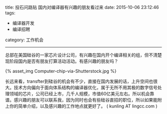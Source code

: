title: 投石问路贴 国内对编译器有兴趣的朋友看过来
date: 2015-10-06 23:12:46
tags:
  - 编译器开发
  - 编译招聘

category: 工作机会

---

总部在美国硅谷的一家芯片设计公司，有兴趣在国内开个编译相关的组，但不清楚现阶段国内是否有朋友打算活动活动。有感兴趣的朋友吗？

{% asset_img Computer-chip-via-Shutterstock.jpg %}

长远来看，transfter到硅谷的机会有不少，直接在国内发展的话，上升空间也很大。技术方向偏向于面向体系结构的编译器优化，属于无所不用其极的数字信号处理领域的芯片，公司已经上市，几千人规模，市值60亿美元左右。所以机会靠谱。感兴趣的朋友可以联系我，因为同时也会有些硅谷直招的职位，所以如果能附上你的简单介绍，以及感兴趣的工作地点就更好了。 ( kunling AT lingcc.com )
